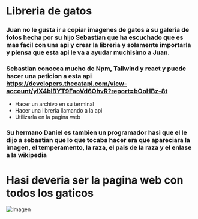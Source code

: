 # Libreria de gatos

### Juan no le gusta ir a copiar imagenes de gatos a su galeria de fotos hecha por su hijo Sebastian que ha escuchado que es mas facil con una api y crear la libreria y solamente importarla y piensa que esta api le va a ayudar muchisimo a Juan.

### Sebastian conocea mucho de Npm, Tailwind y react y puede hacer una peticion a esta api https://developers.thecatapi.com/view-account/ylX4blBYT9FaoVd6OhvR?report=bOoHBz-8t

- Hacer un archivo en su terminal
- Hacer una libreria llamando a la api
- Utilizarla en la pagina web
  

### Su hermano Daniel es tambien un programador hasi que el le dijo a sebastian que lo que tocaba hacer era que apareciara la imagen, el temperamento, la raza, el pais de la raza y el enlase a la wikipedia



# Hasi deveria ser la pagina web con todos los gaticos
![Imagen](https://github.com/bunyCode/Prueba-tecnica/assets/121320433/c9606a68-58c4-4290-ac01-aa2cdec145a3)
